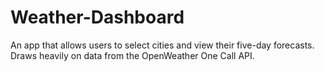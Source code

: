 # Weather-Dashboard
An app that allows users to select cities and view their five-day forecasts. Draws heavily on data from the OpenWeather One Call API.
